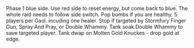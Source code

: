 Phase 1 blue side. Use red side to reset energy, but come back to blue. The whole raid needs to follow side switch. Pop bombs if you are healthy. 5 players per Gaol. incuding one healer. Stop if targeted by Stormfury Finger Gun, Spray And Pray, or Double Whammy. Tank soak Double Whammy to save targeted player. Tank dwap on Molten Gold Knuckes - drop gold at edge.

